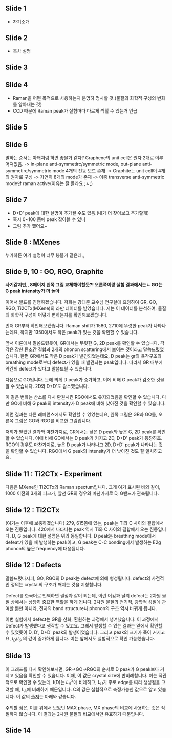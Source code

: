 ## Slide 1
- 자기소개

## Slide 2
- 목차 설명

## Slide 3


## Slide 4
- Raman을 어떤 목적으로 사용하는지 분명히 명시할 것.(물질의 화학적 구성의 변화를 알아내는 것)
- CCD 때문에 Raman peak가 실험마다 다르게 찍힐 수 있는거 언급


## Slide 5


## Slide 6
말하는 순서는 아래처럼 하면 좋을거 같다?
Graphene의 unit cell은 원자 2개로 이루어져있음. 
-> in-plane anti-symmetirc/symmetric mode, out-plane anti-symmetirc/symmetric mode 4개의 진동 모드 존재
-> Graphite는 unit cell이 4개의 원자로 구성
-> 자연히 8개의 mode가 존재
-> 이중 transverse anti-symmetric mode만 raman active(이유는 잘 몰라요 ;ㅅ;)

## Slide 7
- D+D' peak에 대한 설명이 추가될 수도 있음.(내가 더 찾아보고 추가할게)
- 혹시 0~100 쯤에 peak 잡아볼 수 있니
- 그림 추가 했어요~


## Slide 8 : MXenes
누가하든 여기 설명이 너무 붕뜰거 같은데,,

## Slide 9, 10 : GO, RGO, Graphite
**사기같지만,, 8페이지 왼쪽 그림 교체해야할듯?! 오른쪽이랑 실험 결과에서는ㄴ GO는 G peak intensity가 더 높아**

이어서 발표를 진행하겠습니다. 
저희는 강대준 교수님 연구실에 요청하여 GR, GO, RGO, Ti2CTx(MXene)의 라만 데이터를 받았습니다. 저는 이 데이터를 분석하여, 물질의 화학적 구성이 어떻게 변하는지를 확인해보겠습니다.

먼저 GR부터 확인해보겠습니다. Raman shift가 1580, 2710에 뚜렷한 peak가 나타나는데요, 작지만 1350에서도 작은 peak가 있는 것을 확인할 수 있습니다.

앞서 이론에서 말씀드렸듯이, GR에서는 뚜렷한 G, 2D peak를 확인할 수 있습니다.
각각은 강한 탄소간 결합과 2개의 phonon scattering에서 보이는 것이라고 말씀드렸었습니다. 한편 GR에서도 작은 D peak가 발견되었는데요, D peak는 gr의 육각구조의 breathing mode로부터 defect가 있을 때 발견되는 peak입니다. 따라서 GR 내부에 약간의 defect가 있다고 말씀드릴 수 있습니다.

다음으로 GO입니다. 눈에 띄게 D peak가 증가하고, 이에 비해 G peak가 감소한 것을 알 수 있습니다. 2D와 D+D'도 감소했습니다.

이 같은 변화는 산소를 다시 환원시킨 RGO에서도 유지되었음을 확인할 수 있습니다. 다만 GO에 비해 G peak의 intensity가 D peak에 비해 낮아진 것을 확인할 수 있습니다.

이런 결과는 다른 레퍼런스에서도 확인할 수 있었는데요, 왼쪽 그림은 GR과 GO를, 오른쪽 그림은 GO와 RGO를 비교한 그림입니다.

저희가 얻었던 결과와 마찬가지로, GR에서는 낮은 D peak와 높은 G, 2D peak를 확인할 수 있습니다. 이에 비해 GO에서는 D peak가 커지고 2D, D+D' peak가 등장하죠. RGO의 경우도 마찬가지로, 높은 D peak가 나타나고 2D, D+D' peak가 나타나는 것을 확인할 수 있습니다. RGO에서 G peak의 intensity가 더 낮아진 것도 잘 일치하고요.

<!-- ## Slide 9 -->
 
## Slide 11 : Ti2CTx - Experiment
다음은 MXene인 Ti2CTx의 Raman spectum입니다. 크게 여기 표시된 바와 같이, 1000 이전의 3개의 피크가, 앞선 GR의 경우와 마찬가지로 D, G밴드가 관측됩니다.

## Slide 12 : Ti2CTx
(여기는 이후에 보충하겠습니다)
279, 615쯤에 있는, peak는 Ti와 C 사이의 결합에서 오는 진동입니다.
420에서 나타나는 peak 역시 Ti와 C 사이의 결합에서 오는 진동입니다. 
D, G peak에 대한 설명은 위와 동일합니다. D peak는 breathing mode에서 defeat가 있을 때 발생하는 peak이고, G peak는 C-C bonding에서 발생하는 E2g phonon의 높은 frequency에 대응됩니다.

## Slide 12 : Defects
말씀드렸다시피, GO, RGO의 D peak는 defect에 의해 형성됩니다. defect의 사전적인 정의는 crystal의 구조가 깨지는 것을 지칭합니다.

Defect를 한국어로 번역하면 결점과 같이 되는데, 이런 어감과 달리 defect는 2차원 물질 상에서는 상당히 중요한 역할을 하게 됩니다. 2차원 물질의 전기적, 광학적 성질에 관여할 뿐만 아니라, 전자의 band structure나 phonon의 구조 역시 바뀌게 됩니다. 

이번 실험에서 defect는 GR을 산화, 환원하는 과정에서 생겨났습니다. 이 과정에서 Defect가 발생했다고 생각할 수 있고요. 그래서 발생할 수 있는 결과는 앞에서 확인할 수 있었듯이 D, D', D+D' peak의 발생이었습니다. 그리고 peak의 크기가 폭이 커지고요, $I_{D}/I_{G}$ 의 값이 증가하게 됩니다. 이는 앞에서도 실험적으로 확인 가능했습니다.

## Slide 13
이 그래프를 다시 확인해보시면, GR->GO->RGO의 순서로 D peak가 G peak보다 커지고 있음을 확인할 수 있습니다. 이때, 이 값은 crystal size에 반비례합니다. 이는 직관적으로 확인할 수 있는데, I(D)는 $L_{A}^{2}$에 비례하고, $L_{D}$가 주로 edge를 따라 생성됨을 고려할 때, $L_{A}$에 비례하기 때문입니다. C의 값은 실험적으로 측정가능한 값으로 알고 있습니다. 이 값의 [출저][1]는 아래와 같습니다. 

주의할 점은, 이를 위에서 보았던 MAX phase, MX phase의 비교에 사용하는 것은 적절하지 않습니다. 이 결과는 2차원 물질의 비교에서만 유효하기 때문입니다.

## Slide 14


[1]: https://journals.aps.org/prb/pdf/10.1103/PhysRevB.61.14095 "1"
